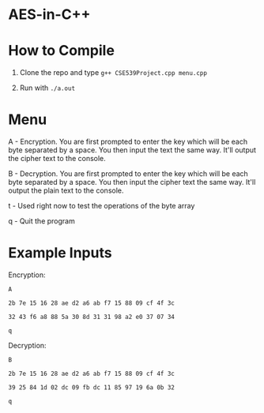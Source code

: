 # AES-in-C++


# How to Compile
1. Clone the repo and type `g++ CSE539Project.cpp menu.cpp`

2. Run with `./a.out`

# Menu

A - Encryption. You are first prompted to enter the key which will be each byte separated by a space. You then input the text the same way. It'll output the cipher text to the console.

B - Decryption. You are first prompted to enter the key which will be each byte separated by a space. You then input the cipher text the same way. It'll output the plain text to the console.

t - Used right now to test the operations of the byte array

q - Quit the program

# Example Inputs

Encryption:

```
A

2b 7e 15 16 28 ae d2 a6 ab f7 15 88 09 cf 4f 3c

32 43 f6 a8 88 5a 30 8d 31 31 98 a2 e0 37 07 34

q
```

Decryption:

```
B

2b 7e 15 16 28 ae d2 a6 ab f7 15 88 09 cf 4f 3c

39 25 84 1d 02 dc 09 fb dc 11 85 97 19 6a 0b 32

q

```
